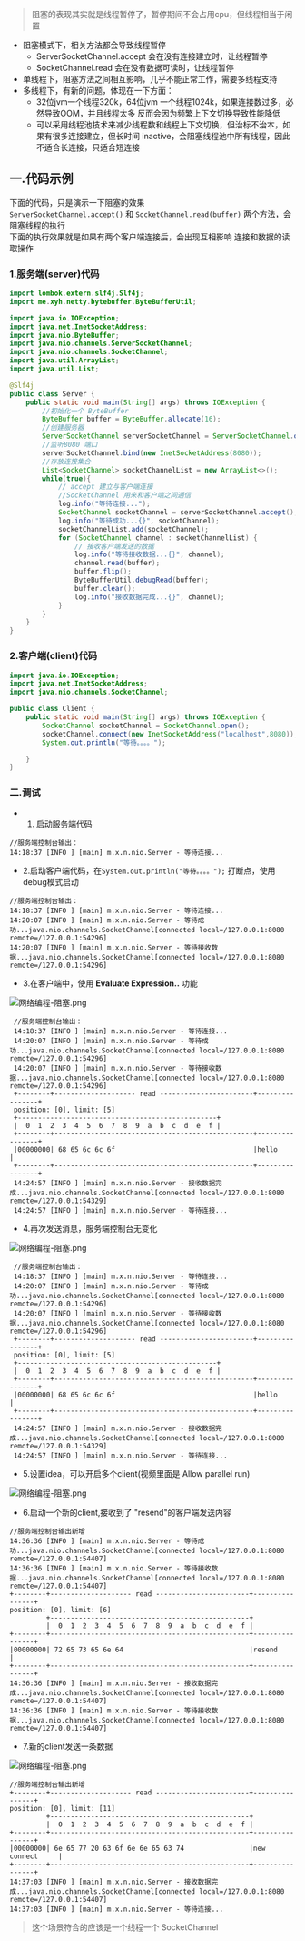 
> 阻塞的表现其实就是线程暂停了，暂停期间不会占用cpu，但线程相当于闲置

 * 阻塞模式下，相关方法都会导致线程暂停
   - ServerSocketChannel.accept 会在没有连接建立时，让线程暂停
   - SocketChannel.read 会在没有数据可读时，让线程暂停
 * 单线程下，阻塞方法之间相互影响，几乎不能正常工作，需要多线程支持
 * 多线程下，有新的问题，体现在一下方面：
   - 32位jvm一个线程320k，64位jvm 一个线程1024k，如果连接数过多，必然导致OOM，并且线程太多
     反而会因为频繁上下文切换导致性能降低
   - 可以采用线程池技术来减少线程数和线程上下文切换，但治标不治本，如果有很多连接建立，但长时间
     inactive，会阻塞线程池中所有线程，因此不适合长连接，只适合短连接
   

## 一.代码示例
下面的代码，只是演示一下阻塞的效果  
`ServerSocketChannel.accept()` 和 `SocketChannel.read(buffer)` 两个方法，会阻塞线程的执行  
下面的执行效果就是如果有两个客户端连接后，会出现互相影响 连接和数据的读取操作

### 1.服务端(server)代码

```java
import lombok.extern.slf4j.Slf4j;
import me.xyh.netty.bytebuffer.ByteBufferUtil;

import java.io.IOException;
import java.net.InetSocketAddress;
import java.nio.ByteBuffer;
import java.nio.channels.ServerSocketChannel;
import java.nio.channels.SocketChannel;
import java.util.ArrayList;
import java.util.List;

@Slf4j
public class Server {
    public static void main(String[] args) throws IOException {
        //初始化一个 ByteBuffer
        ByteBuffer buffer = ByteBuffer.allocate(16);
        //创建服务器
        ServerSocketChannel serverSocketChannel = ServerSocketChannel.open();
        //监听8080 端口
        serverSocketChannel.bind(new InetSocketAddress(8080));
        //存放连接集合
        List<SocketChannel> socketChannelList = new ArrayList<>();
        while(true){
            // accept 建立与客户端连接
            //SocketChannel 用来和客户端之间通信
            log.info("等待连接...");
            SocketChannel socketChannel = serverSocketChannel.accept();
            log.info("等待成功...{}", socketChannel);
            socketChannelList.add(socketChannel);
            for (SocketChannel channel : socketChannelList) {
                // 接收客户端发送的数据
                log.info("等待接收数据...{}", channel);
                channel.read(buffer);
                buffer.flip();
                ByteBufferUtil.debugRead(buffer);
                buffer.clear();
                log.info("接收数据完成...{}", channel);
            }
        }
    }
}

```

### 2.客户端(client)代码
```java
import java.io.IOException;
import java.net.InetSocketAddress;
import java.nio.channels.SocketChannel;

public class Client {
    public static void main(String[] args) throws IOException {
        SocketChannel socketChannel = SocketChannel.open();
        socketChannel.connect(new InetSocketAddress("localhost",8080));
        System.out.println("等待。。。。");

    }
}

```

### 二.调试
 * 1. 启动服务端代码
 ```
 //服务端控制台输出：
 14:18:37 [INFO ] [main] m.x.n.nio.Server - 等待连接...
 ```
 * 2.启动客户端代码，在`System.out.println("等待。。。。");` 打断点，使用debug模式启动
 ```
 //服务端控制台输出：
 14:18:37 [INFO ] [main] m.x.n.nio.Server - 等待连接...
 14:20:07 [INFO ] [main] m.x.n.nio.Server - 等待成功...java.nio.channels.SocketChannel[connected local=/127.0.0.1:8080 remote=/127.0.0.1:54296]
 14:20:07 [INFO ] [main] m.x.n.nio.Server - 等待接收数据...java.nio.channels.SocketChannel[connected local=/127.0.0.1:8080 remote=/127.0.0.1:54296]
 ```
 * 3.在客户端中，使用 **Evaluate Expression..** 功能

![网络编程-阻塞.png](../../../assets/img/netty-hm/网络编程-阻塞c.png)

```
 //服务端控制台输出：
 14:18:37 [INFO ] [main] m.x.n.nio.Server - 等待连接...
 14:20:07 [INFO ] [main] m.x.n.nio.Server - 等待成功...java.nio.channels.SocketChannel[connected local=/127.0.0.1:8080 remote=/127.0.0.1:54296]
 14:20:07 [INFO ] [main] m.x.n.nio.Server - 等待接收数据...java.nio.channels.SocketChannel[connected local=/127.0.0.1:8080 remote=/127.0.0.1:54296]
 +--------+-------------------- read -----------------------+----------------+
 position: [0], limit: [5]
 +-------------------------------------------------+
 |  0  1  2  3  4  5  6  7  8  9  a  b  c  d  e  f |
 +--------+-------------------------------------------------+----------------+
 |00000000| 68 65 6c 6c 6f                                  |hello           |
 +--------+-------------------------------------------------+----------------+
 14:24:57 [INFO ] [main] m.x.n.nio.Server - 接收数据完成...java.nio.channels.SocketChannel[connected local=/127.0.0.1:8080 remote=/127.0.0.1:54329]
 14:24:57 [INFO ] [main] m.x.n.nio.Server - 等待连接...
 ```
 * 4.再次发送消息，服务端控制台无变化

![网络编程-阻塞.png](../../../assets/img/netty-hm/网络编程-阻塞d.png)

```
 //服务端控制台输出：
 14:18:37 [INFO ] [main] m.x.n.nio.Server - 等待连接...
 14:20:07 [INFO ] [main] m.x.n.nio.Server - 等待成功...java.nio.channels.SocketChannel[connected local=/127.0.0.1:8080 remote=/127.0.0.1:54296]
 14:20:07 [INFO ] [main] m.x.n.nio.Server - 等待接收数据...java.nio.channels.SocketChannel[connected local=/127.0.0.1:8080 remote=/127.0.0.1:54296]
 +--------+-------------------- read -----------------------+----------------+
 position: [0], limit: [5]
 +-------------------------------------------------+
 |  0  1  2  3  4  5  6  7  8  9  a  b  c  d  e  f |
 +--------+-------------------------------------------------+----------------+
 |00000000| 68 65 6c 6c 6f                                  |hello           |
 +--------+-------------------------------------------------+----------------+
 14:24:57 [INFO ] [main] m.x.n.nio.Server - 接收数据完成...java.nio.channels.SocketChannel[connected local=/127.0.0.1:8080 remote=/127.0.0.1:54329]
 14:24:57 [INFO ] [main] m.x.n.nio.Server - 等待连接...
 ```
 * 5.设置idea，可以开启多个client(视频里面是 Allow parallel run)
 
![网络编程-阻塞.png](../../../assets/img/netty-hm/网络编程-阻塞e.png)

 * 6.启动一个新的client,接收到了 "resend"的客户端发送内容
```
//服务端控制台输出新增
14:36:36 [INFO ] [main] m.x.n.nio.Server - 等待成功...java.nio.channels.SocketChannel[connected local=/127.0.0.1:8080 remote=/127.0.0.1:54407]
14:36:36 [INFO ] [main] m.x.n.nio.Server - 等待接收数据...java.nio.channels.SocketChannel[connected local=/127.0.0.1:8080 remote=/127.0.0.1:54407]
+--------+-------------------- read -----------------------+----------------+
position: [0], limit: [6]
         +-------------------------------------------------+
         |  0  1  2  3  4  5  6  7  8  9  a  b  c  d  e  f |
+--------+-------------------------------------------------+----------------+
|00000000| 72 65 73 65 6e 64                               |resend          |
+--------+-------------------------------------------------+----------------+
14:36:36 [INFO ] [main] m.x.n.nio.Server - 接收数据完成...java.nio.channels.SocketChannel[connected local=/127.0.0.1:8080 remote=/127.0.0.1:54407]
14:36:36 [INFO ] [main] m.x.n.nio.Server - 等待接收数据...java.nio.channels.SocketChannel[connected local=/127.0.0.1:8080 remote=/127.0.0.1:54407]
```
 * 7.新的client发送一条数据

![网络编程-阻塞.png](../../../assets/img/netty-hm/网络编程-阻塞g.png)

```
//服务端控制台输出新增
+--------+-------------------- read -----------------------+----------------+
position: [0], limit: [11]
         +-------------------------------------------------+
         |  0  1  2  3  4  5  6  7  8  9  a  b  c  d  e  f |
+--------+-------------------------------------------------+----------------+
|00000000| 6e 65 77 20 63 6f 6e 6e 65 63 74                |new connect     |
+--------+-------------------------------------------------+----------------+
14:37:03 [INFO ] [main] m.x.n.nio.Server - 接收数据完成...java.nio.channels.SocketChannel[connected local=/127.0.0.1:8080 remote=/127.0.0.1:54407]
14:37:03 [INFO ] [main] m.x.n.nio.Server - 等待连接...
```

> 这个场景符合的应该是一个线程一个 SocketChannel


